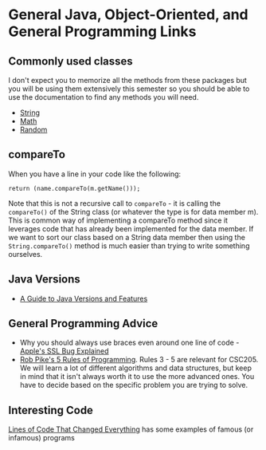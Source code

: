 # General Java, Object-Oriented, and General Programming Links

## Commonly used classes

I don't expect you to memorize all the methods from these packages but you will be using them extensively this semester so you should be able to use the documentation to find any methods you will need.

- [String](http://docs.oracle.com/javase/8/docs/api/java/lang/String.html)
- [Math](http://docs.oracle.com/javase/8/docs/api/java/lang/Math.html)
- [Random](http://docs.oracle.com/javase/8/docs/api/java/util/Random.html)

## compareTo

When you have a line in your code like the following:

```java)
return (name.compareTo(m.getName()));
```

Note that this is not a recursive call to ```compareTo``` - it is calling the ```compareTo()``` of the String class (or whatever the type is for data member m).  This is common way of implementing a compareTo method since it leverages code that has already been implemented for the data member.  If we want to sort our class based on a String data member then using the ```String.compareTo()``` method is much easier than trying to write something ourselves.

## Java Versions

- [A Guide to Java Versions and Features](https://dzone.com/articles/a-guide-to-java-versions-and-features)

## General Programming Advice

- Why you should always use braces even around one line of code - [Apple's SSL Bug Explained](https://nakedsecurity.sophos.com/2014/02/24/anatomy-of-a-goto-fail-apples-ssl-bug-explained-plus-an-unofficial-patch/)
- [Rob Pike's 5 Rules of Programming](http://users.ece.utexas.edu/~adnan/pike.html).  Rules 3 - 5 are relevant for CSC205. We will learn a lot of different algorithms and data structures, but keep in mind that it isn't always worth it to use the more advanced ones. You have to decide based on the specific problem you are trying to solve.

## Interesting Code

[Lines of Code That Changed Everything](https://slate.com/technology/2019/10/consequential-computer-code-software-history.html) has some examples of famous (or infamous) programs
